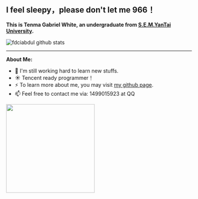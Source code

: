 ## I feel sleepy，please don't let me 966！

**This is Tenma Gabriel White, an undergraduate from [S.E.M.YanTai University](https://econ.ytu.edu.cn/).**

![fdciabdul github stats](https://github-readme-stats.vercel.app/api?username=Gabriel-403&show_icons=true&title_color=3ddbcf&icon_color=90da21&text_color=255085&bg_color=fff)



----



**About Me:**

- 👯  I'm still working hard to learn new stuffs.
- ☀ Tencent ready programmer！
- ⚡ To learn more about me, you may visit [my github page](https://github.com/Gabriel-403).
- 📫 Feel free to contact me via: 1499015923 at QQ



<img src="https://s1.ax1x.com/2020/09/08/wMr3sx.th.jpg" height=240>
